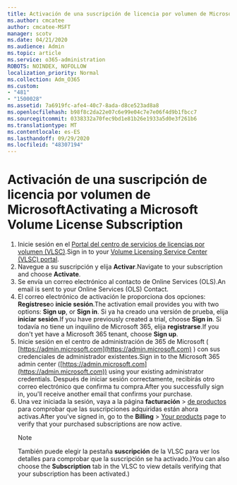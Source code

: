```yaml
---
title: Activación de una suscripción de licencia por volumen de Microsoft
ms.author: cmcatee
author: cmcatee-MSFT
manager: scotv
ms.date: 04/21/2020
ms.audience: Admin
ms.topic: article
ms.service: o365-administration
ROBOTS: NOINDEX, NOFOLLOW
localization_priority: Normal
ms.collection: Adm_O365
ms.custom:
- "481"
- "1500028"
ms.assetid: 7a6919fc-afe4-40c7-8ada-d8ce523ad8a8
ms.openlocfilehash: b98f8c2da22e07c6e99e04c7e7e06f4d9b1fbcc7
ms.sourcegitcommit: 0338332a70fec9bd1e81b26e1933a5d0e3f261b6
ms.translationtype: MT
ms.contentlocale: es-ES
ms.lasthandoff: 09/29/2020
ms.locfileid: "48307194"
---
```

# <a name="activating-a-microsoft-volume-license-subscription"></a><span data-ttu-id="19640-102">Activación de una suscripción de licencia por volumen de Microsoft</span><span class="sxs-lookup"><span data-stu-id="19640-102">Activating a Microsoft Volume License Subscription</span></span>

1. <span data-ttu-id="19640-103">Inicie sesión en el [Portal del centro de servicios de licencias por volumen (VLSC)](https://go.microsoft.com/fwlink/p/?LinkId=329762).</span><span class="sxs-lookup"><span data-stu-id="19640-103">Sign in to your [Volume Licensing Service Center (VLSC) portal](https://go.microsoft.com/fwlink/p/?LinkId=329762).</span></span>
2. <span data-ttu-id="19640-104">Navegue a su suscripción y elija **Activar**.</span><span class="sxs-lookup"><span data-stu-id="19640-104">Navigate to your subscription and choose **Activate**.</span></span>
3. <span data-ttu-id="19640-105">Se envía un correo electrónico al contacto de Online Services (OLS).</span><span class="sxs-lookup"><span data-stu-id="19640-105">An email is sent to your Online Services (OLS) Contact.</span></span>
4. <span data-ttu-id="19640-106">El correo electrónico de activación le proporciona dos opciones: **Regístrese**o **inicie sesión**.</span><span class="sxs-lookup"><span data-stu-id="19640-106">The activation email provides you with two options: **Sign up**, or **Sign in**.</span></span> <span data-ttu-id="19640-107">Si ya ha creado una versión de prueba, elija **iniciar sesión**.</span><span class="sxs-lookup"><span data-stu-id="19640-107">If you have previously created a trial, choose **Sign in**.</span></span> <span data-ttu-id="19640-108">Si todavía no tiene un inquilino de Microsoft 365, elija **registrarse**.</span><span class="sxs-lookup"><span data-stu-id="19640-108">If you don't yet have a Microsoft 365 tenant, choose **Sign up**.</span></span>
5. <span data-ttu-id="19640-109">Inicie sesión en el centro de administración de 365 de Microsoft ( [https://admin.microsoft.com](https://admin.microsoft.com) ) con sus credenciales de administrador existentes.</span><span class="sxs-lookup"><span data-stu-id="19640-109">Sign in to the Microsoft 365 admin center ([https://admin.microsoft.com](https://admin.microsoft.com)) using your existing administrator credentials.</span></span> <span data-ttu-id="19640-110">Después de iniciar sesión correctamente, recibirás otro correo electrónico que confirma tu compra.</span><span class="sxs-lookup"><span data-stu-id="19640-110">After you successfully sign in, you'll receive another email that confirms your purchase.</span></span>
6. <span data-ttu-id="19640-111">Una vez iniciada la sesión, vaya a la página **facturación** \> [de productos](https://go.microsoft.com/fwlink/p/?linkid=842054) para comprobar que las suscripciones adquiridas están ahora activas.</span><span class="sxs-lookup"><span data-stu-id="19640-111">After you've signed in, go to the **Billing** \> [Your products](https://go.microsoft.com/fwlink/p/?linkid=842054) page to verify that your purchased subscriptions are now active.</span></span> 
    > [!NOTE]
    > <span data-ttu-id="19640-112">También puede elegir la pestaña **suscripción** de la VLSC para ver los detalles para comprobar que la suscripción se ha activado.)</span><span class="sxs-lookup"><span data-stu-id="19640-112">You can also choose the **Subscription** tab in the VLSC to view details verifying that your subscription has been activated.)</span></span>
